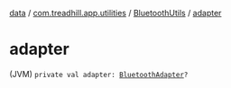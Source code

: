[data](../../index.md) / [com.treadhill.app.utilities](../index.md) / [BluetoothUtils](index.md) / [adapter](./adapter.md)

# adapter

(JVM) `private val adapter: `[`BluetoothAdapter`](https://developer.android.com/reference/android/bluetooth/BluetoothAdapter.html)`?`